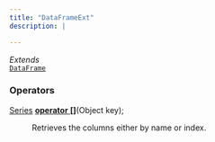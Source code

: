```yaml
---
title: "DataFrameExt"
description: |

---
```

*Extends*  
<code>[DataFrame]</code>



### Operators
<dl>
<dt>

<span class="dart-code">[Series] [<strong>operator</strong> <strong>[]](op_get)</strong>(<span class="nobr">Object key</span>);</span>
</dt>
<dd>

 Retrieves the columns either by name or index.
</dd>
</dl>


[DataFrame]: /reference/classes/dataframe/
[Series]: /reference/classes/series/